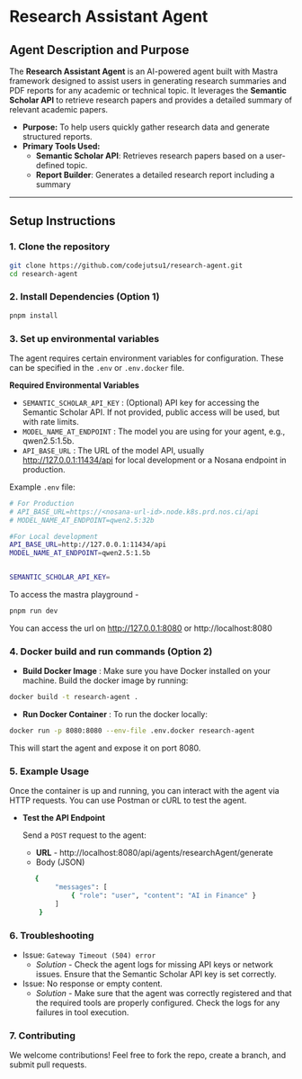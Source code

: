 
# Research Assistant Agent

## Agent Description and Purpose

The **Research Assistant Agent** is an AI-powered agent built with Mastra framework designed to assist users in generating research summaries and PDF reports for any academic or technical topic. It leverages the **Semantic Scholar API** to retrieve research papers and provides a detailed summary of relevant academic papers.

- **Purpose:** To help users quickly gather research data and generate structured reports.
- **Primary Tools Used:**
  - **Semantic Scholar API**: Retrieves research papers based on a user-defined topic.
  - **Report Builder**: Generates a detailed research report including a summary

---

## Setup Instructions

### 1. Clone the repository

```bash
git clone https://github.com/codejutsu1/research-agent.git
cd research-agent
```

### 2. Install Dependencies (Option 1)
```bash
pnpm install
```

### 3. Set up environmental variables
The agent requires certain environment variables for configuration. These can be specified in the `.env` or `.env.docker` file.

**Required Environmental Variables**
- `SEMANTIC_SCHOLAR_API_KEY` :  (Optional) API key for accessing the Semantic Scholar API. If not provided, public access will be used, but with rate limits.
- `MODEL_NAME_AT_ENDPOINT` : The model you are using for your agent, e.g., qwen2.5:1.5b.
- `API_BASE_URL` : The URL of the model API, usually http://127.0.0.1:11434/api for local development or a Nosana endpoint in production.

Example `.env` file:

```bash
# For Production
# API_BASE_URL=https://<nosana-url-id>.node.k8s.prd.nos.ci/api
# MODEL_NAME_AT_ENDPOINT=qwen2.5:32b

#For Local development
API_BASE_URL=http://127.0.0.1:11434/api
MODEL_NAME_AT_ENDPOINT=qwen2.5:1.5b


SEMANTIC_SCHOLAR_API_KEY=

```
To access the mastra playground - 
```bash
pnpm run dev
```

You can access the url on http://127.0.0.1:8080 or http://localhost:8080

### 4. Docker build and run commands (Option 2)
- **Build Docker Image** : Make sure you have Docker installed on your machine. Build the docker image by running: 

```bash
docker build -t research-agent .
```

- **Run Docker Container** : To run the docker locally: 

```bash
docker run -p 8080:8080 --env-file .env.docker research-agent
```

This will start the agent and expose it on port 8080.

### 5. Example Usage
Once the container is up and running, you can interact with the agent via HTTP requests. You can use Postman or cURL to test the agent.

- **Test the API Endpoint**

  Send a `POST` request to the agent:

    - **URL** - http://localhost:8080/api/agents/researchAgent/generate
    - Body (JSON)

    ```bash
       {
            "messages": [
                { "role": "user", "content": "AI in Finance" }
            ]
        }
    ```

 ### 6. Troubleshooting
 - Issue: `Gateway Timeout (504) error`
    - *Solution* - Check the agent logs for missing API keys or network issues. Ensure that the Semantic Scholar API key is set correctly.
- Issue: No response or empty content.
    - *Solution* - Make sure that the agent was correctly registered and that the required tools are properly configured. Check the logs for any failures in tool execution.

### 7. Contributing
We welcome contributions! Feel free to fork the repo, create a branch, and submit pull requests.

